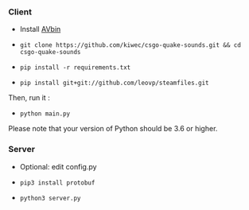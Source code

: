 ### Client

* Install [AVbin](https://github.com/AVbin/AVbin/downloads)

* `git clone https://github.com/kiwec/csgo-quake-sounds.git && cd csgo-quake-sounds`

* `pip install -r requirements.txt`

* `pip install git+git://github.com/leovp/steamfiles.git`

Then, run it :

* `python main.py`

Please note that your version of Python should be 3.6 or higher.

### Server

* Optional: edit config.py

* `pip3 install protobuf`

* `python3 server.py`
